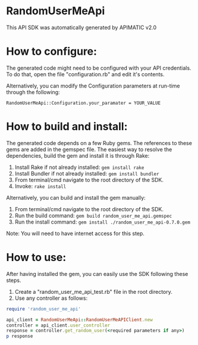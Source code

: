 RandomUserMeApi
=================
This API SDK was automatically generated by APIMATIC v2.0

How to configure:
=================
The generated code might need to be configured with your API credentials. To do that,
open the file "configuration.rb" and edit it's contents.

Alternatively, you can modify the Configuration parameters at run-time through the following:
```
RandomUserMeApi::Configuration.your_paramater = YOUR_VALUE
```

How to build and install: 
=============================
The generated code depends on a few Ruby gems. The references to these gems are 
added in the gemspec file. The easiest way to resolve the dependencies,
build the gem and install it is through Rake:

  1. Install Rake if not already installed: `gem install rake`
  2. Install Bundler if not already installed: `gem install bundler`
  3. From terminal/cmd navigate to the root directory of the SDK.
  4. Invoke: `rake install`

Alternatively, you can build and install the gem manually:

  1. From terminal/cmd navigate to the root directory of the SDK.
  2. Run the build command: `gem build random_user_me_api.gemspec`
  3. Run the install command: `gem install ./random_user_me_api-0.7.0.gem`

Note: You will need to have internet access for this step.

How to use:
===========
After having installed the gem, you can easily use the SDK following these steps.

  1. Create a "random_user_me_api_test.rb" file in the root directory.
  2. Use any controller as follows:
```ruby
require 'random_user_me_api'

api_client = RandomUserMeApi::RandomUserMeAPIClient.new
controller = api_client.user_controller
response = controller.get_random_user(<required parameters if any>)
p response
```